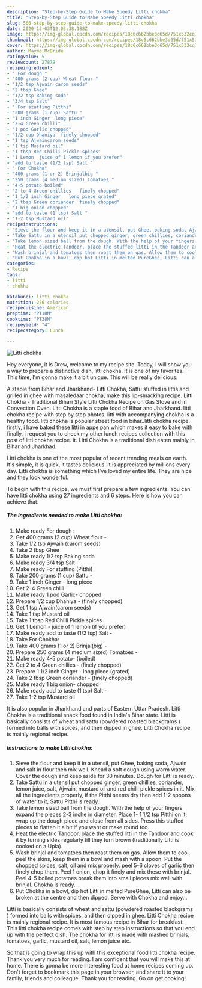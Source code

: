 ```yaml
---
description: "Step-by-Step Guide to Make Speedy Litti chokha"
title: "Step-by-Step Guide to Make Speedy Litti chokha"
slug: 566-step-by-step-guide-to-make-speedy-litti-chokha
date: 2020-12-03T12:03:38.188Z
image: https://img-global.cpcdn.com/recipes/18c6c662bbe3d65d/751x532cq70/litti-chokha-recipe-main-photo.jpg
thumbnail: https://img-global.cpcdn.com/recipes/18c6c662bbe3d65d/751x532cq70/litti-chokha-recipe-main-photo.jpg
cover: https://img-global.cpcdn.com/recipes/18c6c662bbe3d65d/751x532cq70/litti-chokha-recipe-main-photo.jpg
author: Mayme McBride
ratingvalue: 5
reviewcount: 27879
recipeingredient:
- " For dough "
- "400 grams (2 cup) Wheat flour "
- "1/2 tsp Ajwain carom seeds"
- "2 tbsp Ghee"
- "1/2 tsp Baking soda"
- "3/4 tsp Salt"
- " For stuffing Pitthi"
- "200 grams (1 cup) Sattu "
- "1 inch Ginger  long piece"
- "2-4 Green chilli"
- "1 pod Garlic chopped"
- "1/2 cup Dhaniya  finely chopped"
- "1 tsp Ajwaincarom seeds"
- "1 tsp Mustard oil"
- "1 tbsp Red Chilli Pickle spices"
- "1 Lemon  juice of 1 lemon if you prefer"
- "add to taste (1/2 tsp) Salt "
- " For Chokha"
- "400 grams (1 or 2) Brinjalbig "
- "250 grams (4 medium sized) Tomatoes "
- "4-5 potato boiled"
- "2 to 4 Green chillies   finely chopped"
- "1 1/2 inch Ginger   long piece grated"
- "2 tbsp Green coriander  finely chopped"
- "1 big onion chopped"
- "add to taste (1 tsp) Salt "
- "1-2 tsp Mustard oil"
recipeinstructions:
- "Sieve the flour and keep it in a utensil, put Ghee, baking soda, Ajwain and salt in flour then mix well. Knead a soft dough using warm water. Cover the dough and keep aside for 30 minutes. Dough for Litti is ready."
- "Take Sattu in a utensil put chopped ginger, green chillies, coriander, lemon juice, salt, Ajwain, mustard oil and red chilli pickle spices in it. Mix all the ingredients properly, if the Pitthi seems dry then add 1-2 spoons of water to it, Sattu Pitthi is ready."
- "Take lemon sized ball from the dough. With the help of your fingers expand the pieces 2-3 inche in diameter. Place 1- 1 1/2 tsp Pitthi on it, wrap up the dough piece and close from all sides. Press this stuffed pieces to flatten it a bit if you want or make round too."
- "Heat the electric Tandoor, place the stuffed litti in the Tandoor and cook it by turning sides regularly till they turn brown (traditionally Litti is cooked on a Upla)."
- "Wash brinjal and tomatoes then roast them on gas. Allow them to cool, peel the skins, keep them in a bowl and mash with a spoon. Put the chopped spices, salt, oil and mix properly. peel 5-6 cloves of garlic then finely chop them. Peel 1 onion, chop it finely and mix these with brinjal. Peel 4-5 boiled potatoes break them into small pieces mix well with brinjal. Chokha is ready."
- "Put Chokha in a bowl, dip hot Litti in melted PureGhee, Litti can also be broken at the centre and then dipped. Serve with Chokha and enjoy..."
categories:
- Recipe
tags:
- litti
- chokha

katakunci: litti chokha 
nutrition: 256 calories
recipecuisine: American
preptime: "PT18M"
cooktime: "PT38M"
recipeyield: "4"
recipecategory: Lunch

---
```



![Litti chokha](https://img-global.cpcdn.com/recipes/18c6c662bbe3d65d/751x532cq70/litti-chokha-recipe-main-photo.jpg)

Hey everyone, it is Drew, welcome to my recipe site. Today, I will show you a way to prepare a distinctive dish, litti chokha. It is one of my favorites. This time, I'm gonna make it a bit unique. This will be really delicious.

A staple from Bihar and Jharkhand- Litti Chokha, Sattu stuffed in littis and grilled in ghee with masaledaar chokha, make this lip-smacking recipe. Litti Chokha - Traditional Bihari Style Litti Chokha Recipe on Gas Stove and in Convection Oven. Litti Chokha is a staple food of Bihar and Jharkhand. litti chokha recipe with step by step photos. litti with accompanying chokha is a healthy food. litti chokha is popular street food in bihar..litti chokha recipe. firstly, i have baked these litti in appe pan which makes it easy to bake with finally, i request you to check my other lunch recipes collection with this post of litti chokha recipe. it. Litti Chokha is a traditional dish eaten mainly in Bihar and Jharkhad.

Litti chokha is one of the most popular of recent trending meals on earth. It's simple, it is quick, it tastes delicious. It is appreciated by millions every day. Litti chokha is something which I've loved my entire life. They are nice and they look wonderful.


To begin with this recipe, we must first prepare a few ingredients. You can have litti chokha using 27 ingredients and 6 steps. Here is how you can achieve that.

<!--inarticleads1-->

##### The ingredients needed to make Litti chokha:

1. Make ready  For dough :
1. Get 400 grams (2 cup) Wheat flour -
1. Take 1/2 tsp Ajwain (carom seeds)
1. Take 2 tbsp Ghee
1. Make ready 1/2 tsp Baking soda
1. Make ready 3/4 tsp Salt
1. Make ready  For stuffing (Pitthi)
1. Take 200 grams (1 cup) Sattu -
1. Take 1 inch Ginger - long piece
1. Get 2-4 Green chilli
1. Make ready 1 pod Garlic- chopped
1. Prepare 1/2 cup Dhaniya - (finely chopped)
1. Get 1 tsp Ajwain(carom seeds)
1. Take 1 tsp Mustard oil
1. Take 1 tbsp Red Chilli Pickle spices
1. Get 1 Lemon - juice of 1 lemon (if you prefer)
1. Make ready add to taste (1/2 tsp) Salt -
1. Take  For Chokha:
1. Take 400 grams (1 or 2) Brinjal(big) -
1. Prepare 250 grams (4 medium sized) Tomatoes -
1. Make ready 4-5 potato- (boiled)
1. Get 2 to 4 Green chillies -  (finely chopped)
1. Prepare 1 1/2 inch Ginger -  long piece (grated)
1. Take 2 tbsp Green coriander - (finely chopped)
1. Make ready 1 big onion- chopped
1. Make ready add to taste (1 tsp) Salt -
1. Take 1-2 tsp Mustard oil


It is also popular in Jharkhand and parts of Eastern Uttar Pradesh. Litti Chokha is a traditional snack food found in India&#39;s Bihar state. Litti is basically consists of wheat and sattu (powdered roasted blackgrams ) formed into balls with spices, and then dipped in ghee. Litti Chokha recipe is mainly regional recipe. 

<!--inarticleads2-->

##### Instructions to make Litti chokha:

1. Sieve the flour and keep it in a utensil, put Ghee, baking soda, Ajwain and salt in flour then mix well. Knead a soft dough using warm water. Cover the dough and keep aside for 30 minutes. Dough for Litti is ready.
1. Take Sattu in a utensil put chopped ginger, green chillies, coriander, lemon juice, salt, Ajwain, mustard oil and red chilli pickle spices in it. Mix all the ingredients properly, if the Pitthi seems dry then add 1-2 spoons of water to it, Sattu Pitthi is ready.
1. Take lemon sized ball from the dough. With the help of your fingers expand the pieces 2-3 inche in diameter. Place 1- 1 1/2 tsp Pitthi on it, wrap up the dough piece and close from all sides. Press this stuffed pieces to flatten it a bit if you want or make round too.
1. Heat the electric Tandoor, place the stuffed litti in the Tandoor and cook it by turning sides regularly till they turn brown (traditionally Litti is cooked on a Upla).
1. Wash brinjal and tomatoes then roast them on gas. Allow them to cool, peel the skins, keep them in a bowl and mash with a spoon. Put the chopped spices, salt, oil and mix properly. peel 5-6 cloves of garlic then finely chop them. Peel 1 onion, chop it finely and mix these with brinjal. Peel 4-5 boiled potatoes break them into small pieces mix well with brinjal. Chokha is ready.
1. Put Chokha in a bowl, dip hot Litti in melted PureGhee, Litti can also be broken at the centre and then dipped. Serve with Chokha and enjoy...


Litti is basically consists of wheat and sattu (powdered roasted blackgrams ) formed into balls with spices, and then dipped in ghee. Litti Chokha recipe is mainly regional recipe. It is most famous recipe in Bihar for breakfast. This litti chokha recipe comes with step by step instructions so that you end up with the perfect dish. The chokha for litti is made with mashed brinjals, tomatoes, garlic, mustard oil, salt, lemon juice etc. 

So that is going to wrap this up with this exceptional food litti chokha recipe. Thank you very much for reading. I am confident that you will make this at home. There is gonna be more interesting food at home recipes coming up. Don't forget to bookmark this page in your browser, and share it to your family, friends and colleague. Thank you for reading. Go on get cooking!

